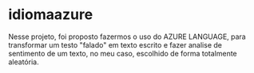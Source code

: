 # idiomaazure
Nesse projeto, foi proposto fazermos o uso do AZURE LANGUAGE, para transformar um testo "falado" em texto escrito e fazer analise de sentimento de um texto, no meu caso, escolhido de forma totalmente aleatória.
